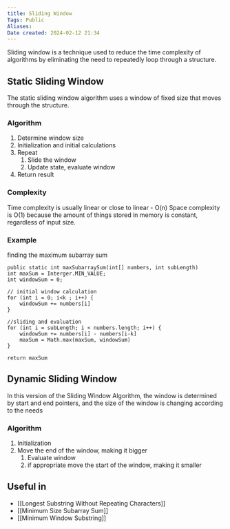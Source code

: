 ```yaml
---
title: Sliding Window
Tags: Public
Aliases:
Date created: 2024-02-12 21:34
---
```


Sliding window is a technique used to reduce the time complexity of algorithms by eliminating the need to repeatedly loop through a structure.

## Static Sliding Window
The static sliding window algorithm uses a window of fixed size that moves through the structure.

### Algorithm
1. Determine window size
2. Initialization and initial calculations
3. Repeat
	1. Slide the window
	2. Update state, evaluate window
4. Return result

### Complexity
Time complexity is usually linear or close to linear - O(n)
Space complexity is O(1) because the amount of things stored in memory is constant, regardless of input size.

### Example
finding the maximum subarray sum

	public static int maxSubarraySum(int[] numbers, int subLength)
	int maxSum = Interger.MIN_VALUE;
	int windowSum = 0;
	
	// initial window calculation
	for (int i = 0; i<k ; i++) {
		windowSum += numbers[i]
	}
	
	//sliding and evaluation
	for (int i = subLength; i < numbers.length; i++) {
		windowSum += numbers[i] - numbers[i-k]
		maxSum = Math.max(maxSum, windowSum)
	}
	
	return maxSum

## Dynamic Sliding Window
In this version of the Sliding Window Algorithm, the window is determined by start and end pointers, and the size of the window is changing according to the needs

### Algorithm
1. Initialization
2. Move the end of the window, making it bigger 
	1. Evaluate window
	2. if appropriate move the start of the window, making it smaller

## Useful in
- [[Longest Substring Without Repeating Characters]]
- [[Minimum Size Subarray Sum]]
- [[Minimum Window Substring]]